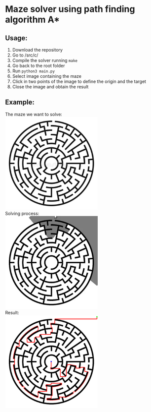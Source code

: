 # Maze solver using path finding algorithm A*

## Usage:
1. Download the repository
2. Go to /src/c/
3. Compile the solver running ```make```
4. Go back to the root folder
5. Run ```python3 main.py```
6. Select image containing the maze
7. Click in two points of the image to define the origin and the target
8. Close the image and obtain the result

## Example:<br/>
The maze we want to solve:<br/>
<img src='docs/maze.jpg' width='300'><br/>
Solving process:<br/>
<img src='docs/process.gif' width='300'><br/>
Result:<br/>
<img src='docs/result.png' width='300'><br/>
